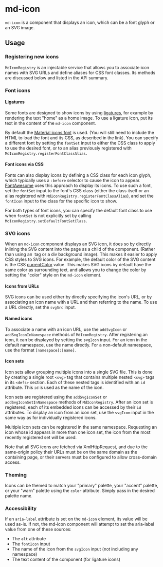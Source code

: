 # md-icon

`md-icon` is a component that displays an icon, which can be a font glyph or an SVG image.

<!-- example(icon-example) -->

## Usage

### Registering new icons

`MdIconRegistry` is an injectable service that allows you to associate icon names with SVG URLs and
define aliases for CSS font classes. Its methods are discussed below and listed in the API summary.

### Font icons

#### Ligatures

Some fonts are designed to show icons by using
[ligatures](https://en.wikipedia.org/wiki/Typographic_ligature), for example by rendering the text
"home" as a home image. To use a ligature icon, put its text in the content of the `md-icon`
component.

By default the
[Material icons font](http://google.github.io/material-design-icons/#icon-font-for-the-web) is used.
(You will still need to include the HTML to load the font and its CSS, as described in the link).
You can specify a different font by setting the `fontSet` input to either the CSS class to apply to
use the desired font, or to an alias previously registered with
`MdIconRegistry.registerFontClassAlias`.

#### Font icons via CSS

Fonts can also display icons by defining a CSS class for each icon glyph, which typically uses a
`:before` selector to cause the icon to appear.
[FontAwesome](https://fortawesome.github.io/Font-Awesome/examples/) uses this approach to display
its icons. To use such a font, set the `fontSet` input to the font's CSS class (either the class
itself or an alias registered with `MdIconRegistry.registerFontClassAlias`), and set the `fontIcon`
input to the class for the specific icon to show.

For both types of font icons, you can specify the default font class to use when `fontSet` is not
explicitly set by calling `MdIconRegistry.setDefaultFontSetClass`.

### SVG icons

When an `md-icon` component displays an SVG icon, it does so by directly inlining the SVG content
into the page as a child of the component. (Rather than using an <img> tag or a div background
image). This makes it easier to apply CSS styles to SVG icons. For example, the default color of the
SVG content is the CSS [currentColor](http://www.quirksmode.org/css/color/currentcolor.html) value.
This makes SVG icons by default have the same color as surrounding text, and allows you to change
the color by setting the "color" style on the `md-icon` element.

#### Icons from URLs

SVG icons can be used either by directly specifying the icon's URL, or by associating an icon name
with a URL and then referring to the name. To use a URL directly, set the `svgSrc` input.

#### Named icons

To associate a name with an icon URL, use the `addSvgIcon` or `addSvgIconInNamespace` methods of
`MdIconRegistry`. After registering an icon, it can be displayed by setting the `svgIcon` input.
For an icon in the default namespace, use the name directly. For a non-default namespace, use the
format `[namespace]:[name]`.

#### Icon sets

Icon sets allow grouping multiple icons into a single SVG file. This is done by creating a single
root `<svg>` tag that contains multiple nested `<svg>` tags in its `<defs>` section. Each of these
nested tags is identified with an `id` attribute. This `id` is used as the name of the icon.

Icon sets are registered using the `addSvgIconSet` or `addSvgIconSetInNamespace` methods of
`MdIconRegistry`. After an icon set is registered, each of its embedded icons can be accessed by
their `id` attributes. To display an icon from an icon set, use the `svgIcon` input in the same way
as for individually registered icons.

Multiple icon sets can be registered in the same namespace. Requesting an icon whose id appears in
more than one icon set, the icon from the most recently registered set will be used.

Note that all SVG icons are fetched via XmlHttpRequest, and due to the same-origin policy their URLs
must be on the same domain as the containing page, or their servers must be configured to allow
cross-domain access.

### Theming

Icons can be themed to match your "primary" palette, your "accent" palette, or your "warn" palette
using the `color` attribute. Simply pass in the desired palette name.

### Accessibility

If an `aria-label` attribute is set on the `md-icon` element, its value will be used as-is. If not,
the md-icon component will attempt to set the aria-label value from one of these sources:
* The `alt` attribute
* The `fontIcon` input
* The name of the icon from the `svgIcon` input (not including any namespace)
* The text content of the component (for ligature icons)
